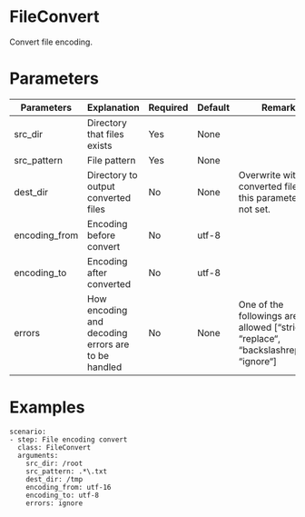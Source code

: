 # FileConvert
Convert file encoding.

# Parameters
|Parameters|Explanation|Required|Default|Remarks|
|----------|-----------|--------|-------|-------|
|src_dir|Directory that files exists|Yes|None||
|src_pattern|File pattern|Yes|None||
|dest_dir|Directory to output converted files|No|None|Overwrite with converted files, if this parameter is not set.|
|encoding_from|Encoding before convert|No|utf-8||
|encoding_to|Encoding after converted|No|utf-8||
|errors|How encoding and decoding errors are to be handled|No|None|One of the followings are allowed [“strict“, “replace“, “backslashreplace“, “ignore“]|

# Examples
```
scenario:
- step: File encoding convert
  class: FileConvert
  arguments:
    src_dir: /root
    src_pattern: .*\.txt
    dest_dir: /tmp
    encoding_from: utf-16
    encoding_to: utf-8
    errors: ignore
```